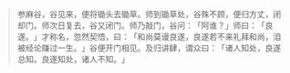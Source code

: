 
> 参麻谷，谷见来，便将锄头去锄草。师到锄草处，谷殊不顾，便归方丈，闭却门。师次日复去，谷又闭门。师乃敲门，谷问：​「阿谁？​」师曰：​「良遂。​」才称名，忽然契悟，曰：​「和尚莫谩良遂，良遂若不来礼拜和尚，洎被经论赚过一生。​」谷便开门相见。及归讲肆，谓众曰：​「诸人知处，良遂总知。良遂知处，诸人不知。​」
